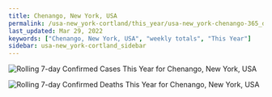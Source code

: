 ```yaml
---
title: Chenango, New York, USA
permalink: /usa-new_york-cortland/this_year/usa-new_york-chenango-365_days.html
last_updated: Mar 29, 2022
keywords: ["Chenango, New York, USA", "weekly totals", "This Year"]
sidebar: usa-new_york-cortland_sidebar
---
```


![Rolling 7-day Confirmed Cases This Year for Chenango, New York, USA](/covid_tracker/images/graphs/usa-new_york-chenango-rolling_7_days_confirmed-365_days_graph.png)

![Rolling 7-day Confirmed Deaths This Year for Chenango, New York, USA](/covid_tracker/images/graphs/usa-new_york-chenango-rolling_7_days_deaths-365_days_graph.png)

